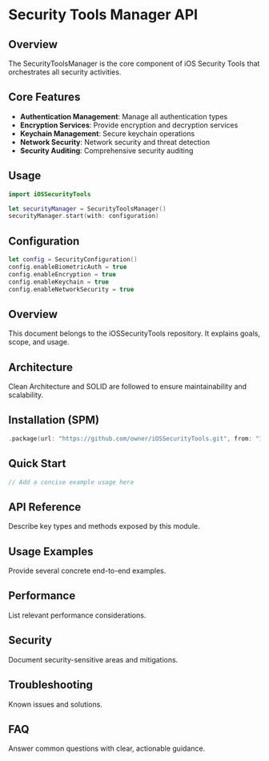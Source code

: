 # Security Tools Manager API

## Overview

The SecurityToolsManager is the core component of iOS Security Tools that orchestrates all security activities.

## Core Features

- **Authentication Management**: Manage all authentication types
- **Encryption Services**: Provide encryption and decryption services
- **Keychain Management**: Secure keychain operations
- **Network Security**: Network security and threat detection
- **Security Auditing**: Comprehensive security auditing

## Usage

```swift
import iOSSecurityTools

let securityManager = SecurityToolsManager()
securityManager.start(with: configuration)
```

## Configuration

```swift
let config = SecurityConfiguration()
config.enableBiometricAuth = true
config.enableEncryption = true
config.enableKeychain = true
config.enableNetworkSecurity = true
```

## Overview
This document belongs to the iOSSecurityTools repository. It explains goals, scope, and usage.

## Architecture
Clean Architecture and SOLID are followed to ensure maintainability and scalability.

## Installation (SPM)
```swift
.package(url: "https://github.com/owner/iOSSecurityTools.git", from: "1.0.0")
```

## Quick Start
```swift
// Add a concise example usage here
```

## API Reference
Describe key types and methods exposed by this module.

## Usage Examples
Provide several concrete end-to-end examples.

## Performance
List relevant performance considerations.

## Security
Document security-sensitive areas and mitigations.

## Troubleshooting
Known issues and solutions.

## FAQ
Answer common questions with clear, actionable guidance.
